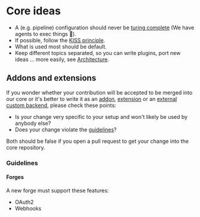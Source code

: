 # Core ideas

- A (e.g. pipeline) configuration should never be [turing complete](https://en.wikipedia.org/wiki/Turing_completeness) (We have agents to exec things 🙂).
- If possible, follow the [KISS principle](https://en.wikipedia.org/wiki/KISS_principle).
- What is used most should be default.
- Keep different topics separated, so you can write plugins, port new ideas ... more easily, see [Architecture](./05-architecture.md).

## Addons and extensions

If you wonder whether your contribution will be accepted to be merged into our core or it's better to write it as an
[addon](../30-administration/75-addons/00-overview.md), [extension](../30-administration/100-external-configuration-api.md) or an
[external custom backend](../30-administration/22-backends/50-custom-backends.md), please check these points:

- Is your change very specific to your setup and won't likely be used by anybody else?
- Does your change violate the [guidelines](#guidelines)?

Both should be false if you open a pull request to get your change into the core repository.

### Guidelines

#### Forges

A new forge must support these features:

- OAuth2
- Webhooks
